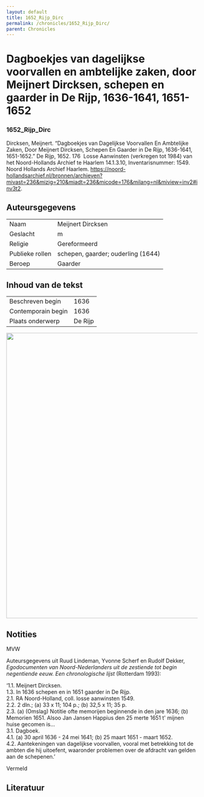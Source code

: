 ```yaml
---
layout: default
title: 1652_Rijp_Dirc
permalink: /chronicles/1652_Rijp_Dirc/
parent: Chronicles
--- 
```



# Dagboekjes van dagelijkse voorvallen en ambtelijke zaken, door Meijnert Dircksen, schepen en gaarder in De Rijp, 1636-1641, 1651-1652 

### 1652_Rijp_Dirc 

Dircksen, Meijnert. “Dagboekjes van Dagelijkse Voorvallen En Ambtelijke Zaken, Door Meijnert Dircksen, Schepen En Gaarder in De Rijp, 1636-1641, 1651-1652.” De Rijp, 1652. 176  Losse Aanwinsten (verkregen tot 1984) van het Noord-Hollands Archief te Haarlem 14.1.3.10, Inventarisnummer: 1549. Noord Hollands Archief Haarlem. https://noord-hollandsarchief.nl/bronnen/archieven?mivast=236&mizig=210&miadt=236&micode=176&milang=nl&miview=inv2#inv3t2. 

## Auteursgegevens 

| | | 
| --------------- | --------------- | 
| Naam | Meijnert Dircksen | 
| Geslacht | m | 
| Religie | Gereformeerd | 
| Publieke rollen | schepen, gaarder; ouderling (1644) | 
| Beroep | Gaarder | 

## Inhoud van de tekst 

| | | 
| --------------- | --------------- | 
| Beschreven begin | 1636 | 
| Contemporain begin | 1636 | 
| Plaats onderwerp | De Rijp | 

[<img src="..\..\barplots_chronicles\1652_Rijp_Dirc.jpg" width="750"/>](..\..\barplots_chronicles\1652_Rijp_Dirc.jpg) 

## Notities 

MVW

Auteursgegevens uit Ruud Lindeman, Yvonne Scherf en Rudolf Dekker,
_Egodocumenten van Noord-Nederlanders uit de zestiende tot begin negentiende
eeuw. Een chronologische lijst_ (Rotterdam 1993):

‘1.1. Meijnert Dircksen.  
1.3. In 1636 schepen en in 1651 gaarder in De Rijp.  
2.1. RA Noord-Holland, coll. losse aanwinsten 1549.  
2.2. 2 dln.; (a) 33 x 11; 104 p.; (b) 32,5 x 11; 35 p.  
2.3. (a) (Omslag) Notitie ofte memorijen beginnende in den jare 1636; (b)
Memorien 1651. Alsoo Jan Jansen Happius den 25 merte 1651 t' mijnen huise
gecomen is...  
3.1. Dagboek.  
4.1. (a) 30 april 1636 - 24 mei 1641; (b) 25 maart 1651 - maart 1652.  
4.2. Aantekeningen van dagelijkse voorvallen, vooral met betrekking tot de
ambten die hij uitoefent, waaronder problemen over de afdracht van gelden aan
de schepenen.’

Vermeld



## Literatuur 

